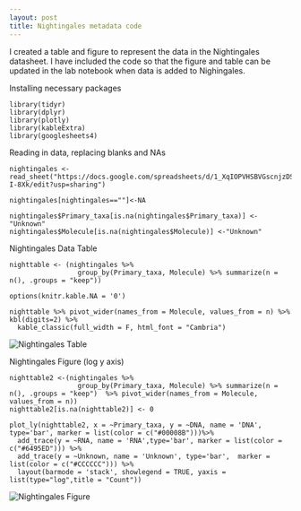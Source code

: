 ```yaml
---
layout: post
title: Nightingales metadata code
---
```

  
I created a table and figure to represent the data in the Nightingales datasheet. 
I have included the code so that the figure and table can be updated in the 
lab notebook when data is added to Nighingales. 


Installing necessary packages
```{r}
library(tidyr)
library(dplyr)
library(plotly)
library(kableExtra)
library(googlesheets4)
```

Reading in data, replacing blanks and NAs
```{r}
nightingales <- read_sheet("https://docs.google.com/spreadsheets/d/1_XqIOPVHSBVGscnjzDSWUeRL7HUHXfaHxVzec-I-8Xk/edit?usp=sharing")

nightingales[nightingales==""]<-NA

nightingales$Primary_taxa[is.na(nightingales$Primary_taxa)] <- "Unknown"
nightingales$Molecule[is.na(nightingales$Molecule)] <-"Unknown"
```


Nightingales Data Table
```{r}
nighttable <- (nightingales %>% 
                 group_by(Primary_taxa, Molecule) %>% summarize(n = n(), .groups = "keep"))

options(knitr.kable.NA = '0')

nighttable %>% pivot_wider(names_from = Molecule, values_from = n) %>% kbl(digits=2) %>% 
  kable_classic(full_width = F, html_font = "Cambria")  
```

![Nightingales Table](/https://github.com/RobertsLab/resources/blob/master/img/nightingales_table.png?raw=true "Nightingales Table")

Nightingales Figure (log y axis)
```{r}
nighttable2 <-(nightingales %>% 
                 group_by(Primary_taxa, Molecule) %>% summarize(n = n(), .groups = "keep")  %>% pivot_wider(names_from = Molecule, values_from = n))
nighttable2[is.na(nighttable2)] <- 0

plot_ly(nighttable2, x = ~Primary_taxa, y = ~DNA, name = 'DNA', type='bar', marker = list(color = c("#00008B")))%>% 
  add_trace(y = ~RNA, name = 'RNA',type='bar', marker = list(color = c("#6495ED"))) %>% 
  add_trace(y = ~Unknown, name = 'Unknown', type='bar',  marker = list(color = c("#CCCCCC"))) %>% 
  layout(barmode = 'stack', showlegend = TRUE, yaxis = list(type="log",title = "Count"))
```

![Nightingales Figure](/https://github.com/RobertsLab/resources/blob/master/img/nightingales_figure.png?raw=true "Nightingales Figure")



